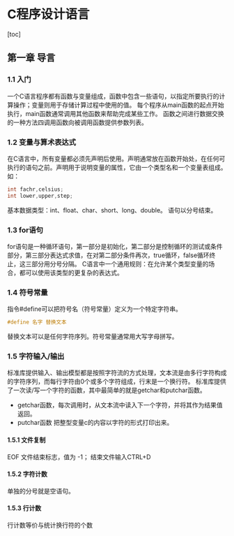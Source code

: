 # C程序设计语言

[toc]

## 第一章 导言

### 1.1 入门

一个C语言程序都有函数与变量组成，函数中包含一些语句，以指定所要执行的计算操作；变量则用于存储计算过程中使用的值。
每个程序从main函数的起点开始执行，main函数通常调用其他函数来帮助完成某些工作。
函数之间进行数据交换的一种方法四调用函数向被调用函数提供参数列表。

### 1.2 变量与算术表达式

在C语言中，所有变量都必须先声明后使用。声明通常放在函数开始处，在任何可执行的语句之前。声明用于说明变量的属性，它由一个类型名和一个变量表组成。 如：

~~~c
int fachr,celsius;
int lower,upper,step;
~~~

基本数据类型：int、float、char、short、long、double。
语句以分号结束。

### 1.3 for语句

for语句是一种循环语句，第一部分是初始化，第二部分是控制循环的测试或条件部分，第三部分表达式求值，在对第二部分条件再次，true循环，false循环终止，这三部分用分号分隔。
C语言中一个通用规则：在允许某个类型变量的场合，都可以使用该类型的更复杂的表达式。

### 1.4 符号常量

指令\#define可以把符号名（符号常量）定义为一个特定字符串。

~~~c
#define 名字 替换文本
~~~

替换文本可以是任何字符序列。符号常量通常用大写字母拼写。

### 1.5 字符输入/输出

标准库提供输入、输出模型都是按照字符流的方式处理，文本流是由多行字符构成的字符序列，而每行字符由0个或多个字符组成，行末是一个换行符。
标准库提供了一次读/写一个字符的函数，其中最简单的就是getchar和putchar函数。  

* getchar函数，每次调用时，从文本流中读入下一个字符，并将其作为结果值返回。  
* putchar函数 把整型变量c的内容以字符的形式打印出来。  

#### 1.5.1 文件复制

EOF 文件结束标志，值为 -1；
结束文件输入CTRL+D

#### 1.5.2 字符计数

单独的分号就是空语句。

#### 1.5.3 行计数

行计数等价与统计换行符的个数
